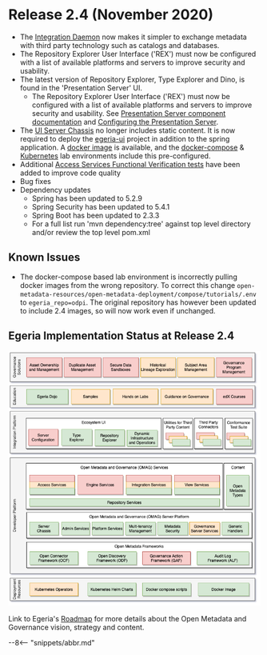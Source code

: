 <!-- SPDX-License-Identifier: CC-BY-4.0 -->
<!-- Copyright Contributors to the Egeria project. -->

# Release 2.4 (November 2020)

* The [Integration Daemon](https://github.com/odpi/egeria/blob/master/open-metadata-implementation/admin-services/docs/concepts/integration-daemon.md)
  now makes it simpler to exchange metadata with third party technology such as catalogs and databases.
* The Repository Explorer User Interface ('REX') must now be configured with a list of available 
  platforms and servers to improve security and usability. 
* The latest version of Repository Explorer, Type Explorer and Dino, is found 
  in the 'Presentation Server' UI.
  * The Repository Explorer User Interface ('REX') must now be configured with a list of available
    platforms and servers to improve security and usability. See
    [Presentation Server component documentation](https://github.com/odpi/egeria/tree/master/open-metadata-implementation/user-interfaces/presentation-server)
    and
    [Configuring the Presentation Server](https://github.com/odpi/egeria/blob/master/open-metadata-implementation/admin-services/docs/user/configuring-the-presentation-server.md).
* The [UI Server Chassis](https://github.com/odpi/egeria/tree/master/open-metadata-implementation/user-interfaces/ui-chassis/ui-chassis-spring)
  no longer includes static content. It is now required to deploy the [egeria-ui]( https://github.com/odpi/egeria-ui)
  project in addition to the spring application.
  A [docker image](https://hub.docker.com/r/odpi/egeria-uistatic) is available, 
  and the [docker-compose](https://github.com/odpi/egeria/blob/master/open-metadata-resources/open-metadata-tutorials/lab-infrastructure-guide/running-docker-compose.md) 
  & [Kubernetes](https://github.com/odpi/egeria/blob/master/open-metadata-resources/open-metadata-tutorials/lab-infrastructure-guide/running-kubernetes.md) 
  lab environments include this pre-configured.
* Additional [Access Services Functional Verification tests](https://github.com/odpi/egeria/tree/master/open-metadata-test/open-metadata-fvt/access-services-fvt) have been added to improve code quality
* Bug fixes
* Dependency updates
  * Spring has been updated to 5.2.9
  * Spring Security has been updated to 5.4.1
  * Spring Boot has been updated to 2.3.3
  * For a full list run 'mvn dependency:tree' against top level directory and/or review the top level pom.xml

## Known Issues

* The docker-compose based lab environment is incorrectly pulling docker images from the wrong repository.  To correct this change `open-metadata-resources/open-metadata-deployment/compose/tutorials/.env` to `egeria_repo=odpi`. The original repository
has however been updated to include 2.4 images, so will now work even if unchanged.



## Egeria Implementation Status at Release 2.4

![Egeria Implementation Status](functional-organization-showing-implementation-status-for-2.4.png)

Link to Egeria's [Roadmap](/egeria-docs/release-notes/roadmap/) for more details about the
Open Metadata and Governance vision, strategy and content.

--8<-- "snippets/abbr.md"
